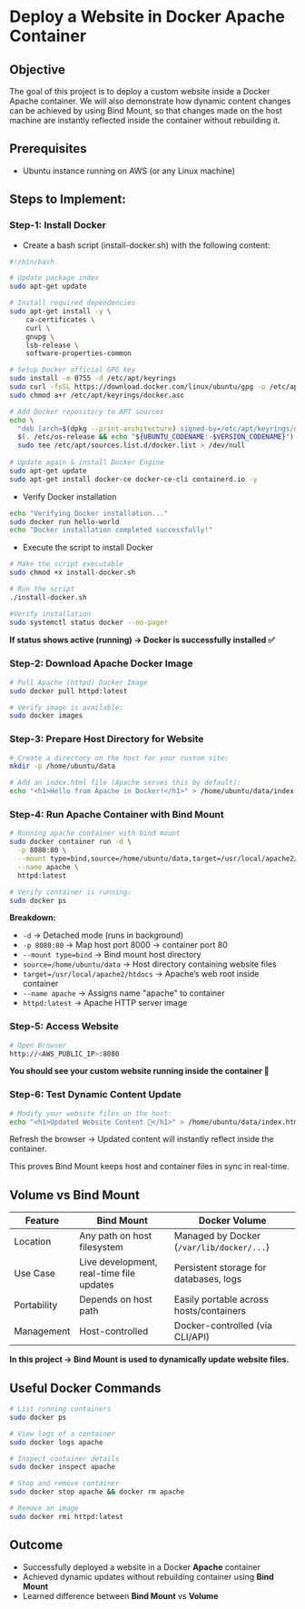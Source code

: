 # Deploy a Website in Docker Apache Container

## Objective
The goal of this project is to deploy a custom website inside a Docker Apache container.
We will also demonstrate how dynamic content changes can be achieved by using Bind Mount, so that changes made on the host machine are instantly reflected inside the container without rebuilding it.


## Prerequisites
- Ubuntu instance running on AWS (or any Linux machine)


## Steps to Implement:

### Step-1: Install Docker
- Create a bash script (install-docker.sh) with the following content:
```sh
#!/bin/bash

# Update package index
sudo apt-get update

# Install required dependencies
sudo apt-get install -y \
    ca-certificates \
    curl \
    gnupg \
    lsb-release \
    software-properties-common

# Setup Docker official GPG key
sudo install -m 0755 -d /etc/apt/keyrings
sudo curl -fsSL https://download.docker.com/linux/ubuntu/gpg -o /etc/apt/keyrings/docker.asc
sudo chmod a+r /etc/apt/keyrings/docker.asc

# Add Docker repository to APT sources
echo \
  "deb [arch=$(dpkg --print-architecture) signed-by=/etc/apt/keyrings/docker.asc] https://download.docker.com/linux/ubuntu \
  $(. /etc/os-release && echo "${UBUNTU_CODENAME:-$VERSION_CODENAME}") stable" | \
  sudo tee /etc/apt/sources.list.d/docker.list > /dev/null
  
# Update again & install Docker Engine
sudo apt-get update
sudo apt-get install docker-ce docker-ce-cli containerd.io -y
```

- Verify Docker installation
```sh
echo "Verifying Docker installation..."
sudo docker run hello-world
echo "Docker installation completed successfully!"
```

- Execute the script to install Docker
```sh
# Make the script executable
sudo chmod +x install-docker.sh

# Run the script
./install-docker.sh

#Verify installation
sudo systemctl status docker --no-pager
```
**If status shows active (running) → Docker is successfully installed ✅**


### Step-2: Download Apache Docker Image
```sh
# Pull Apache (httpd) Docker Image
sudo docker pull httpd:latest

# Verify image is available:
sudo docker images
```

### Step-3: Prepare Host Directory for Website
```sh
# Create a directory on the host for your custom site:
mkdir -p /home/ubuntu/data

# Add an index.html file (Apache serves this by default):
echo "<h1>Hello from Apache in Docker!</h1>" > /home/ubuntu/data/index.html
```

### Step-4: Run Apache Container with Bind Mount
```sh
# Running apache container with bind mount
sudo docker container run -d \
  -p 8080:80 \
  --mount type=bind,source=/home/ubuntu/data,target=/usr/local/apache2/htdocs \
  --name apache \
  httpd:latest

# Verify container is running:
sudo docker ps
```

**Breakdown:**

- `-d` → Detached mode (runs in background)
- `-p 8080:80` → Map host port 8000 → container port 80
- `--mount type=bind` → Bind mount host directory
- `source=/home/ubuntu/data` → Host directory containing website files
- `target=/usr/local/apache2/htdocs` → Apache’s web root inside container
- `--name apache` → Assigns name "apache" to container
- `httpd:latest` → Apache HTTP server image


### Step-5: Access Website
```sh
# Open Browser
http://<AWS_PUBLIC_IP>:8080
```
**You should see your custom website running inside the container 🎉**

### Step-6: Test Dynamic Content Update
```sh
# Modify your website files on the host:
echo "<h1>Updated Website Content 🚀</h1>" > /home/ubuntu/data/index.html
```
Refresh the browser → Updated content will instantly reflect inside the container.

This proves Bind Mount keeps host and container files in sync in real-time.


## Volume vs Bind Mount
| Feature     | Bind Mount                               | Docker Volume                             |
| ----------- | ---------------------------------------- | ----------------------------------------- |
| Location    | Any path on host filesystem              | Managed by Docker (`/var/lib/docker/...`) |
| Use Case    | Live development, real-time file updates | Persistent storage for databases, logs    |
| Portability | Depends on host path                     | Easily portable across hosts/containers   |
| Management  | Host-controlled                          | Docker-controlled (via CLI/API)           |

**In this project → Bind Mount is used to dynamically update website files.**


## Useful Docker Commands
```sh
# List running containers
sudo docker ps

# View logs of a container
sudo docker logs apache

# Inspect container details
sudo docker inspect apache

# Stop and remove container
sudo docker stop apache && docker rm apache

# Remove an image
sudo docker rmi httpd:latest
```

## Outcome
- Successfully deployed a website in a Docker **Apache** container
- Achieved dynamic updates without rebuilding container using **Bind Mount**
- Learned difference between **Bind Mount** vs **Volume**
